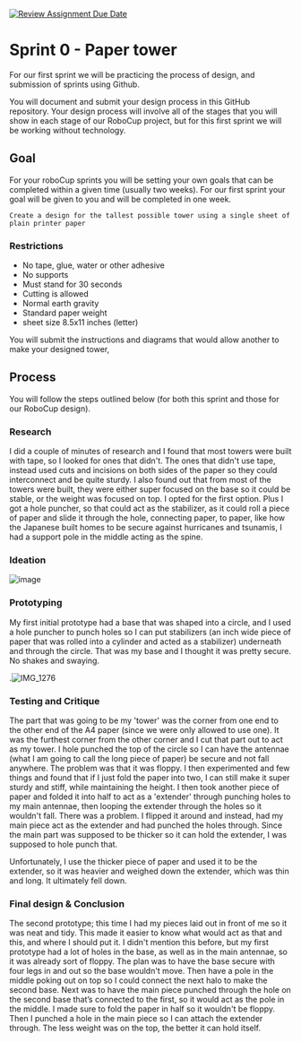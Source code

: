 [![Review Assignment Due Date](https://classroom.github.com/assets/deadline-readme-button-24ddc0f5d75046c5622901739e7c5dd533143b0c8e959d652212380cedb1ea36.svg)](https://classroom.github.com/a/E_4KgoHI)
# Sprint 0 - Paper tower

For our first sprint we will be practicing the process of design, and submission of sprints using Github.

You will document and submit your design process in this GitHub repository. Your design process will involve all of the stages that you will show in each stage of our RoboCup project, but for this first sprint we will be working without technology.

## Goal

For your roboCup sprints you will be setting your own goals that can be completed within a given time (usually two weeks). For our first sprint your goal will be given to you and will be completed in one week.

`Create a design for the tallest possible tower using a single sheet of plain printer paper`

### Restrictions

- No tape, glue, water or other adhesive
- No supports
- Must stand for 30 seconds
- Cutting is allowed
- Normal earth gravity
- Standard paper weight
- sheet size 8.5x11 inches (letter)

You will submit the instructions and diagrams that would allow another to make your designed tower, 

## Process

You will follow the steps outlined below (for both this sprint and those for our RoboCup design).

### Research

I did a couple of minutes of research and I found that most towers were built with tape, so I looked for ones that didn't. The ones that didn't use tape, instead used cuts and incisions on both sides of the paper so they could interconnect and be quite sturdy. I also found out that from most of the towers were built, they were either super focused on the base so it could be stable, or the weight was focused on top. I opted for the first option. Plus I got a hole puncher, so that could act as the stabilizer, as it could roll a piece of paper and slide it through the hole, connecting paper, to paper, like how the Japanese built homes to be secure against hurricanes and tsunamis, I had a support pole in the middle acting as the spine.


### Ideation

![image](https://github.com/StAndrewsCollege/2324-tej3m-5-e-0-sprint0-petertran25/assets/156712988/f7e6dde3-388c-4561-a68c-0db04a81dbb4)


### Prototyping
My first initial prototype had a base that was shaped into a circle, and I used a hole puncher to punch holes so I can put stabilizers (an inch wide piece of paper that was rolled into a cylinder and acted as a stabilizer) underneath and through the circle. That was my base and I thought it was pretty secure. No shakes and swaying.

.![IMG_1276](https://github.com/StAndrewsCollege/2324-tej3m-5-e-0-sprint0-petertran25/assets/156712988/8a87da43-4e9d-438d-96d8-dd30dda84ed7)


### Testing and Critique

The part that was going to be my 'tower' was the corner from one end to the other end of the A4 paper (since we were only allowed to use one). It was the furthest corner from the other corner and I cut that part out to act as my tower. I hole punched the top of the circle so I can have the antennae (what I am going to call the long piece of paper) be secure and not fall anywhere. 
The problem was that it was floppy. I then experimented and few things and found that if I just fold the paper into two, I can still make it super sturdy and stiff, while maintaining the height. I then took another piece of paper and folded it into half to act as a 'extender' through punching holes to my main antennae, then looping the extender through the holes so it wouldn't fall. 
There was a problem. I flipped it around and instead, had my main piece act as the extender and had punched the holes through. Since the main part was supposed to be thicker so it can hold the extender, I was supposed to hole punch that.

Unfortunately, I use the thicker piece of paper and used it to be the extender, so it was heavier and weighed down the extender, which was thin and long. It ultimately fell down. 

### Final design & Conclusion

The second prototype; this time I had my pieces laid out  in front of me so it was neat and tidy. This made it easier to know what would act as that and this, and where I should put it. I didn't mention this before, but my first prototype had a lot of holes in the base, as well as in the main antennae, so it was already sort of floppy. The plan was to have the base secure with four legs in and out so the base wouldn't move. Then have a pole in the middle poking out on top so I could connect the next halo to make the second base. Next was to have the main piece punched through the hole on the second base that’s connected to the first, so it would act as the pole in the middle. I made sure to fold the paper in half so it wouldn't be floppy. Then I punched a hole in the main piece so I can attach the extender through. The less weight was on the top, the better it can hold itself.



